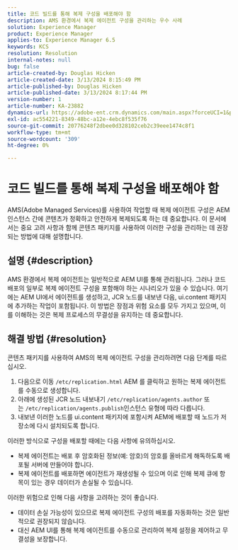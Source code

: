 ```yaml
---
title: 코드 빌드를 통해 복제 구성을 배포해야 함
description: AMS 환경에서 복제 에이전트 구성을 관리하는 우수 사례
solution: Experience Manager
product: Experience Manager
applies-to: Experience Manager 6.5
keywords: KCS
resolution: Resolution
internal-notes: null
bug: false
article-created-by: Douglas Hicken
article-created-date: 3/13/2024 8:15:49 PM
article-published-by: Douglas Hicken
article-published-date: 3/13/2024 8:17:44 PM
version-number: 1
article-number: KA-23882
dynamics-url: https://adobe-ent.crm.dynamics.com/main.aspx?forceUCI=1&pagetype=entityrecord&etn=knowledgearticle&id=c387107a-76e1-ee11-904c-00224806b7b2
exl-id: ac554221-8349-48bc-a12e-4ebc8f535f76
source-git-commit: 20776248f2dbee0d328102ceb2c39eee1474c8f1
workflow-type: tm+mt
source-wordcount: '309'
ht-degree: 0%

---
```


# 코드 빌드를 통해 복제 구성을 배포해야 함


AMS(Adobe Managed Services)를 사용하여 작업할 때 복제 에이전트 구성은 AEM 인스턴스 간에 콘텐츠가 정확하고 안전하게 복제되도록 하는 데 중요합니다. 이 문서에서는 중요 고려 사항과 함께 콘텐츠 패키지를 사용하여 이러한 구성을 관리하는 데 권장되는 방법에 대해 설명합니다.

## 설명 {#description}


AMS 환경에서 복제 에이전트는 일반적으로 AEM UI를 통해 관리됩니다. 그러나 코드 배포의 일부로 복제 에이전트 구성을 포함해야 하는 시나리오가 있을 수 있습니다. 여기에는 AEM UI에서 에이전트를 생성하고, JCR 노드를 내보낸 다음, ui.content 패키지에 추가하는 작업이 포함됩니다. 이 방법은 장점과 위험 요소를 모두 가지고 있으며, 이를 이해하는 것은 복제 프로세스의 무결성을 유지하는 데 중요합니다.


## 해결 방법 {#resolution}


콘텐츠 패키지를 사용하여 AMS의 복제 에이전트 구성을 관리하려면 다음 단계를 따르십시오.

1. 다음으로 이동 `/etc/replication.html` AEM 를 클릭하고 원하는 복제 에이전트를 수동으로 생성합니다.
2. 아래에 생성된 JCR 노드 내보내기 `/etc/replication/agents.author` 또는 `/etc/replication/agents.publish`인스턴스 유형에 따라 다릅니다.
3. 내보낸 이러한 노드를 ui.content 패키지에 포함시켜 AEM에 배포할 때 노드가 저장소에 다시 설치되도록 합니다.


이러한 방식으로 구성을 배포할 때에는 다음 사항에 유의하십시오.

- 복제 에이전트는 배포 후 암호화된 정보(예: 암호)의 암호를 올바르게 해독하도록 배포될 서버에 만들어야 합니다.
- 복제 에이전트를 배포하면 에이전트가 재생성될 수 있으며 이로 인해 복제 큐에 항목이 있는 경우 데이터가 손실될 수 있습니다.


이러한 위험으로 인해 다음 사항을 고려하는 것이 좋습니다.

- 데이터 손실 가능성이 있으므로 복제 에이전트 구성의 배포를 자동화하는 것은 일반적으로 권장되지 않습니다.
- 대신 AEM UI를 통해 복제 에이전트를 수동으로 관리하여 복제 설정을 제어하고 무결성을 보장합니다.
